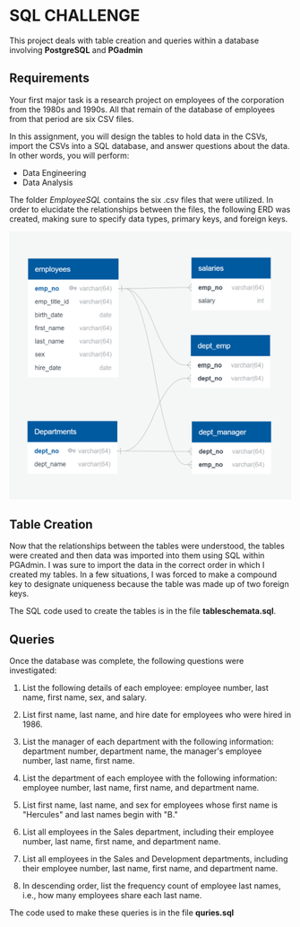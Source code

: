# SQL CHALLENGE
This project deals with table creation and queries within a database involving **PostgreSQL** and **PGadmin**

## Requirements
 Your first major task is a research project on employees of the corporation from the 1980s and 1990s. All that remain of the database of employees from that period are six CSV files.

In this assignment, you will design the tables to hold data in the CSVs, import the CSVs into a SQL database, and answer questions about the data. In other words, you will perform:

- Data Engineering
- Data Analysis

The folder *EmployeeSQL* contains the six .csv files that were utilized. In order to elucidate the relationships between the files, the following ERD was created, making sure to specify data types, primary keys, and foreign keys.

![alt text](ERD.png)

## Table Creation
Now that the relationships between the tables were understood, the tables were created and then data was imported into them using SQL within PGAdmin. 
I was sure to import the data in the correct order in which I created my tables. In a few situations, I was forced to make a compound key to designate uniqueness because the table was made up of two foreign keys. 

The SQL code used to create the tables is in the file **tableschemata.sql**.

## Queries
Once the database was complete, the following questions were investigated:

1. List the following details of each employee: employee number, last name, first name, sex, and salary.

2. List first name, last name, and hire date for employees who were hired in 1986.

3. List the manager of each department with the following information: department number, department name, the manager's employee number, last name, first name.

4. List the department of each employee with the following information: employee number, last name, first name, and department name.

5. List first name, last name, and sex for employees whose first name is "Hercules" and last names begin with "B."

6. List all employees in the Sales department, including their employee number, last name, first name, and department name.

7. List all employees in the Sales and Development departments, including their employee number, last name, first name, and department name.

8. In descending order, list the frequency count of employee last names, i.e., how many employees share each last name.

The code used to make these queries is in the file **quries.sql**

